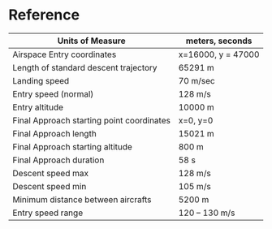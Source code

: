 # Reference

Units of Measure  | meters, seconds
------------- | -------------
Airspace Entry coordinates | x=16000, y = 47000
Length of standard descent trajectory | 65291 m
Landing speed | 70 m/sec
Entry speed (normal) | 128 m/s
Entry altitude | 10000 m
Final Approach starting point coordinates | x=0, y=0
Final Approach length | 15021 m
Final Approach starting altitude | 800 m
Final Approach duration | 58 s
Descent speed max | 128 m/s
Descent speed min | 105 m/s
Minimum distance between aircrafts | 5200 m
Entry speed range | 120 – 130 m/s
